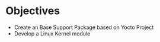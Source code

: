 # Objectives

- Create an Base Support Package based on Yocto Project
- Develop a Linux Kernel module
